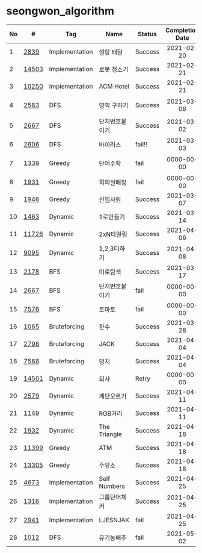 # seongwon_algorithm

| No | # | Tag | Name | Status | Completion Date | Note |
|---|---|---|---|---|:---:|---|
|1|[2839](https://www.acmicpc.net/problem/2839)|Implementation|설탕 배달|Success|2021-02-20| |
|2|[14503](https://www.acmicpc.net/problem/14503)|Implementation|로봇 청소기|Success|2021-02-21| |
|3|[10250](https://www.acmicpc.net/problem/10250)|Implementation|ACM Hotel|Success|2021-02-21| |
|4|[2583](https://www.acmicpc.net/problem/2583)|DFS|영역 구하기|Success|2021-03-06|출력조건꼭확인하기|
|5|[2667](https://www.acmicpc.net/problem/2667)|DFS|단지번호붙이기|Success|2021-03-02|1칸씩 입력받을땐 scanf|
|6|[2606](https://www.acmicpc.net/problem/2606)|DFS|바이러스|fail!!|2021-03-03|맞왜틀|
|7|[1339](https://www.acmicpc.net/problem/1339)|Greedy|단어수학|fail|0000-00-00|알수없는값이자꾸저장됨|
|8|[1931](https://www.acmicpc.net/problem/1931)|Greedy|회의실배정|fail|0000-00-00|vector<pair<int, int > >|
|9|[1946](https://www.acmicpc.net/problem/1946)|Greedy|신입사원|Success|2021-03-07|pair클래스 정렬|
|10|[1463](https://www.acmicpc.net/problem/1463)|Dynamic|1로만들기|Success|2021-03-14||
|11|[11726](https://www.acmicpc.net/problem/11726)|Dynamic|2xN타일링|Success|2021-04-06|연산 순서 주의|
|12|[9095](https://www.acmicpc.net/problem/9095)|Dynamic|1,2,3더하기|Success|2021-04-08|입출력다시확인|
|13|[2178](https://www.acmicpc.net/problem/2178)|BFS|미로탐색|Success|2021-03-17||
|14|[2667](https://www.acmicpc.net/problem/2667)|BFS|단지번호붙이기|fail|0000-00-00||
|15|[7576](https://www.acmicpc.net/problem/7576)|BFS|토마토|fail|0000-00-00||
|16|[1065](https://www.acmicpc.net/problem/1065)|Bruteforcing|한수|Success|2021-03-28||
|17|[2798](https://www.acmicpc.net/problem/2798)|Bruteforcing|JACK|Success|2021-04-04||
|18|[7568](https://www.acmicpc.net/problem/7568)|Bruteforcing|덩치|Success|2021-04-04||
|19|[14501](https://www.acmicpc.net/problem/14501)|Dynamic|퇴사|Retry|0000-00-00||
|20|[2579](https://www.acmicpc.net/problem/2579)|Dynamic|계단오르기|Success|2021-04-11||
|21|[1149](https://www.acmicpc.net/problem/1149)|Dynamic|RGB거리|Success|2021-04-11||
|22|[1932](https://www.acmicpc.net/problem/1932)|Dynamic|The Triangle|Success|2021-04-18||
|23|[11399](https://www.acmicpc.net/problem/11399)|Greedy|ATM|Success|2021-04-18||
|24|[13305](https://www.acmicpc.net/problem/13305)|Greedy|주유소|Success|2021-04-18||
|25|[4673](https://www.acmicpc.net/problem/4673)|Implementation|Self Numbers|Success|2021-04-25||
|26|[1316](https://www.acmicpc.net/problem/1316)|Implementation|그룹단어체커|Success|2021-04-25||
|27|[2941](https://www.acmicpc.net/problem/2941)|Implementation|LJESNJAK|fail|2021-04-25|메모리초과|
|28|[1012](https://www.acmicpc.net/problem/1012)|DFS|유기농배추|fail|2021-05-02|맞왜틀|
